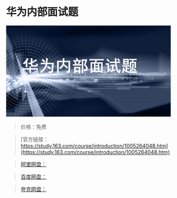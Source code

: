 # 华为内部面试题

![img](../../../assets/study163/free/f0204a34-0c58-4a26-ae71-5e20329cd0ea.jpg)

> 价格：免费

> [官方链接：https://study.163.com/course/introduction/1005264048.htm](https://study.163.com/course/introduction/1005264048.htm)

> [阿里网盘：]()

> [百度网盘：]()

> [夸克网盘：]()
